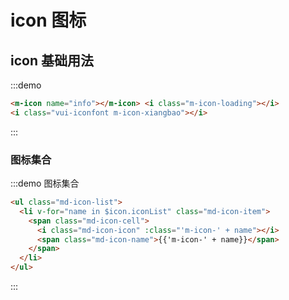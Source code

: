 # icon 图标

## icon 基础用法

:::demo

```html
<m-icon name="info"></m-icon> <i class="m-icon-loading"></i>
<i class="vui-iconfont m-icon-xiangbao"></i>
```

:::

### 图标集合

:::demo 图标集合

```html
<ul class="md-icon-list">
  <li v-for="name in $icon.iconList" class="md-icon-item">
    <span class="md-icon-cell">
      <i class="md-icon-icon" :class="'m-icon-' + name"></i>
      <span class="md-icon-name">{{'m-icon-' + name}}</span>
    </span>
  </li>
</ul>
```

:::
